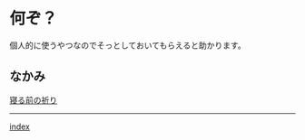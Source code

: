 何ぞ？
======

個人的に使うやつなのでそっとしておいてもらえると助かります。

なかみ
------

[寝る前の祈り](compline.md)

------------------------------------------------------------------------

[index](README.md)
